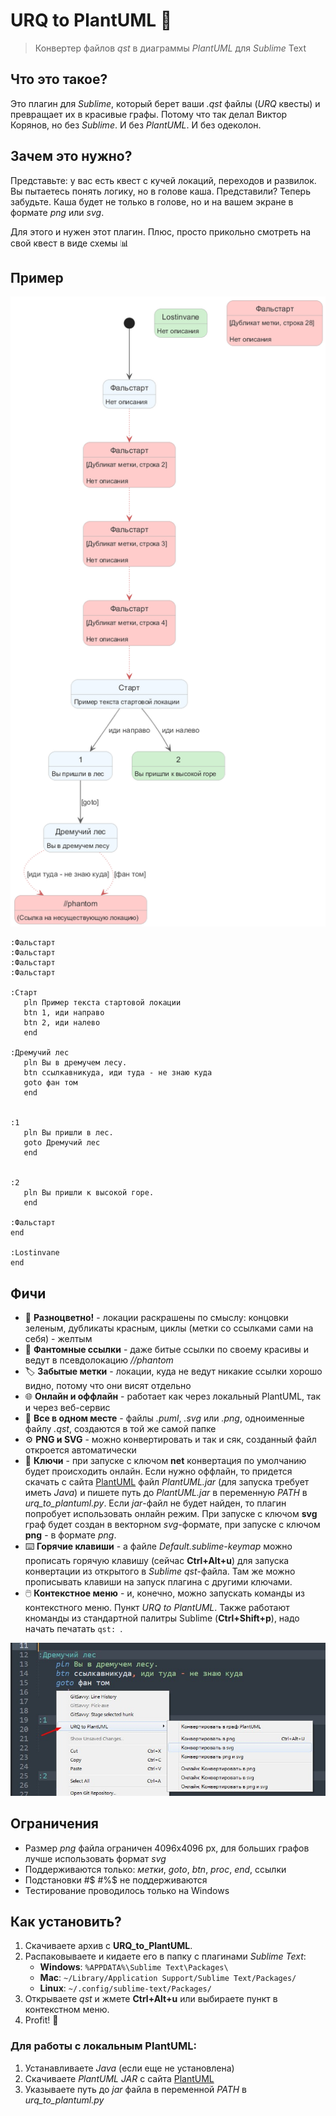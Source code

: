 # URQ to PlantUML 🎯

> Конвертер файлов *qst* в диаграммы *PlantUML* для *Sublime* Text

## Что это такое?

Это плагин для *Sublime*, который берет ваши *.qst* файлы (*URQ* квесты) и превращает их в красивые графы. Потому что так делал Виктор Корянов, но без *Sublime*. И без *PlantUML*. И без одеколон.

## Зачем это нужно?

Представьте: у вас есть квест с кучей локаций, переходов и развилок. Вы пытаетесь понять логику, но в голове каша. Представили? Теперь забудьте. Каша будет не только в голове, но и на вашем экране в формате *png* или *svg*.

Для этого и нужен этот плагин. Плюс, просто прикольно смотреть на свой квест в виде схемы 📊

## Пример

![Граф тестовой игры](tests/test.png)

```urql
:Фальстарт
:Фальстарт
:Фальстарт
:Фальстарт

:Старт
   pln Пример текста стартовой локации
   btn 1, иди направо
   btn 2, иди налево
   end

:Дремучий лес
   pln Вы в дремучем лесу.
   btn ссылкавникуда, иди туда - не знаю куда
   goto фан том
   end


:1
   pln Вы пришли в лес.
   goto Дремучий лес
   end


:2
   pln Вы пришли к высокой горе.
   end

:Фальстарт
end

:Lostinvane
end

```

## Фичи

- 🎨 **Разноцветно!** - локации раскрашены по смыслу: концовки зеленым, дубликаты красным, циклы (метки со ссылками сами на себя) - желтым
- 👻 **Фантомные ссылки** - даже битые ссылки по своему красивы и ведут в псевдолокацию *//phantom*
- 🏷️ **Забытые метки** - локации, куда не ведут никакие ссылки хорошо видно, потому что они висят отдельно
- 🌐 **Онлайн и оффлайн** - работает как через локальный PlantUML, так и через веб-сервис
- 📁 **Все в одном месте** - файлы *.puml*, *.svg* или *.png*, одноименные файлу *.qst*, создаются в той же самой папке
- ⚙️ **PNG и SVG** - можно конвертировать и так и сяк, созданный файл откроется автоматически
- 🔑 **Ключи** - при запуске с ключом **net** конвертация по умолчанию будет происходить онлайн. Если нужно оффлайн, то придется скачать с сайта [PlantUML](https://PlantUML.com/download) файл *PlantUML.jar* (для запуска требует иметь *Java*) и пишете путь до *PlantUML.jar* в переменную *PATH* в *urq_to_plantuml.py*. Если *jar*-файл не будет найден, то плагин попробует использовать онлайн режим. При запуске с ключом **svg** граф будет создан в векторном *svg*-формате, при запуске с ключом **png** - в формате *png*.
- ⌨️ **Горячие клавиши** - а файле *Default.sublime-keymap* можно прописать горячую клавишу (сейчас **Ctrl+Alt+u**) для запуска конвертации из открытого в *Sublime* *qst*-файла. Там же можно прописывать клавиши на запуск плагина с другими ключами.
- 🖱️ **Контекстное меню** - и, конечно, можно запускать команды из контекстного меню. Пункт *URQ to PlantUML*. Также работают кноманды из стандартной палитры Sublime (**Ctrl+Shift+p**), надо начать печатать `qst: `.

![Контекстное меню](tests/screen.jpg)

## Ограничения

- Размер *png* файла ограничен 4096x4096 px, для больших графов лучше использовать формат *svg*
- Поддерживаются только: *метки*, *goto*, *btn*, *proc*, *end*, ссылки
- Подстановки #$ #%$ не поддерживаются
- Тестирование проводилось только на Windows

## Как установить?

1. Скачиваете архив с **URQ_to_PlantUML**. 
2. Распаковываете и кидаете его в папку с плагинами *Sublime Text*:
   - **Windows**: `%APPDATA%\Sublime Text\Packages\`
   - **Mac**: `~/Library/Application Support/Sublime Text/Packages/`
   - **Linux**: `~/.config/sublime-text/Packages/`
3. Открываете *qst* и жмете **Ctrl+Alt+u** или выбираете пункт в контекстном меню.
4. Profit! 🎉


### Для работы с локальным PlantUML:
1. Устанавливаете *Java* (если еще не установлена)
2. Скачиваете *PlantUML JAR* с сайта [PlantUML](https://PlantUML.com/download)
3. Указываете путь до *jar* файла в переменной *PATH* в *urq_to_plantuml.py*